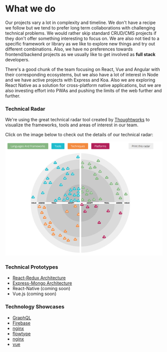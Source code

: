 # What we do
Our projects vary a lot in complexity and timeline. We don't have a recipe we follow but we tend to prefer long term collaborations with challenging technical problems. We would rather skip standard CRUD/CMS projects if they don't offer something interesting to focus on. We are also not tied to a specific framework or library as we like to explore new things and try out different combinations. Also, we have no preferences towards frontend/backend projects as we usually like to get involved as **full stack** developers. 

There's a good chunk of the team focusing on React, Vue and Angular with their corresponding ecosystems, but we also have a lot of interest in Node and we have active projects with Express and Koa. Also we are exploring React Native as a solution for cross-platform native applications, but we are also investing effort into PWAs and pushing the limits of the web further and further.

### Technical Radar

We're using the great technical radar tool created by [Thoughtworks](https://www.thoughtworks.com/) to visualize the frameworks, tools and areas of interest in our team.

Click on the image below to check out the details of our technical radar:

[![Technical Radar](https://github.com/FortechRomania/js-team-showcase/blob/master/showcase/technical-radar.png)](https://radar.thoughtworks.com/?sheetId=https%3A%2F%2Fdocs.google.com%2Fspreadsheets%2Fd%2F16ykOXD9J-DMyB0_i7EGcqsd8kB1CQ7s1vmBJNnpJlEQ%2Fedit%23gid%3D0)

### Technical Prototypes

* [React-Redux Architecture](https://github.com/FortechRomania/react-redux-complete-example)
* [Express-Mongo Architecture](https://github.com/FortechRomania/express-mongo-example-project)
* React-Native (coming soon)
* Vue.js (coming soon)

### Technology Showcases

* [GraphQL](https://github.com/FortechRomania/js-team-showcase/blob/master/what-we-do/showcase/graphql.md)
* [Firebase](https://github.com/FortechRomania/js-team-showcase/blob/master/what-we-do/showcase/firebase.md)
* [nginx](https://github.com/FortechRomania/js-team-showcase/blob/master/what-we-do/showcase/nginx.md)
* [flowtype](https://github.com/FortechRomania/js-team-showcase/blob/master/what-we-do/showcase/flowtype.md)
* [nginx](https://github.com/FortechRomania/js-team-showcase/blob/master/what-we-do/showcase/nginx.md)
* [vue](https://github.com/FortechRomania/js-team-showcase/blob/master/what-we-do/showcase/vue.md)
